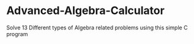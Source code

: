# Advanced-Algebra-Calculator
Solve 13 Different types of Algebra related problems using this simple C program
